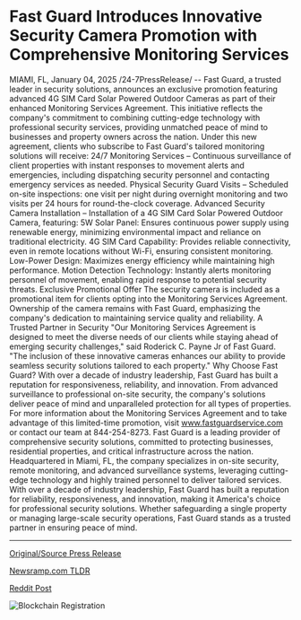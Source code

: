 # Fast Guard Introduces Innovative Security Camera Promotion with Comprehensive Monitoring Services

MIAMI, FL, January 04, 2025 /24-7PressRelease/ -- Fast Guard, a trusted leader in security solutions, announces an exclusive promotion featuring advanced 4G SIM Card Solar Powered Outdoor Cameras as part of their enhanced Monitoring Services Agreement. This initiative reflects the company's commitment to combining cutting-edge technology with professional security services, providing unmatched peace of mind to businesses and property owners across the nation.  Under this new agreement, clients who subscribe to Fast Guard's tailored monitoring solutions will receive:  24/7 Monitoring Services –   Continuous surveillance of client properties with instant responses to movement alerts and emergencies, including dispatching security personnel and contacting emergency services as needed.  Physical Security Guard Visits –   Scheduled on-site inspections: one visit per night during overnight monitoring and two visits per 24 hours for round-the-clock coverage.  Advanced Security Camera Installation –   Installation of a 4G SIM Card Solar Powered Outdoor Camera, featuring:  5W Solar Panel: Ensures continuous power supply using renewable energy, minimizing environmental impact and reliance on traditional electricity.  4G SIM Card Capability: Provides reliable connectivity, even in remote locations without Wi-Fi, ensuring consistent monitoring.  Low-Power Design: Maximizes energy efficiency while maintaining high performance.  Motion Detection Technology: Instantly alerts monitoring personnel of movement, enabling rapid response to potential security threats.  Exclusive Promotional Offer  The security camera is included as a promotional item for clients opting into the Monitoring Services Agreement. Ownership of the camera remains with Fast Guard, emphasizing the company's dedication to maintaining service quality and reliability.  A Trusted Partner in Security  "Our Monitoring Services Agreement is designed to meet the diverse needs of our clients while staying ahead of emerging security challenges," said Roderick C. Payne Jr of Fast Guard. "The inclusion of these innovative cameras enhances our ability to provide seamless security solutions tailored to each property."  Why Choose Fast Guard?  With over a decade of industry leadership, Fast Guard has built a reputation for responsiveness, reliability, and innovation. From advanced surveillance to professional on-site security, the company's solutions deliver peace of mind and unparalleled protection for all types of properties.  For more information about the Monitoring Services Agreement and to take advantage of this limited-time promotion, visit www.fastguardservice.com or contact our team at 844-254-8273.  Fast Guard is a leading provider of comprehensive security solutions, committed to protecting businesses, residential properties, and critical infrastructure across the nation. Headquartered in Miami, FL, the company specializes in on-site security, remote monitoring, and advanced surveillance systems, leveraging cutting-edge technology and highly trained personnel to deliver tailored services. With over a decade of industry leadership, Fast Guard has built a reputation for reliability, responsiveness, and innovation, making it America's choice for professional security solutions. Whether safeguarding a single property or managing large-scale security operations, Fast Guard stands as a trusted partner in ensuring peace of mind. 

---

[Original/Source Press Release](https://www.24-7pressrelease.com/press-release/517566/fast-guard-introduces-innovative-security-camera-promotion-with-comprehensive-monitoring-services)
                    

[Newsramp.com TLDR](https://newsramp.com/curated-news/fast-guard-introduces-exclusive-promotion-with-advanced-solar-powered-outdoor-cameras-for-monitoring-services-agreement/dd7b62df3849ab4732fda7c4f8fbac70) 

 



[Reddit Post](https://www.reddit.com/r/Business_NewsRamp/comments/1ht9xhh/fast_guard_introduces_exclusive_promotion_with/) 



![Blockchain Registration](https://cdn.newsramp.app/24-7PressRelease/qrcode/251/4/lushdtUB.webp)